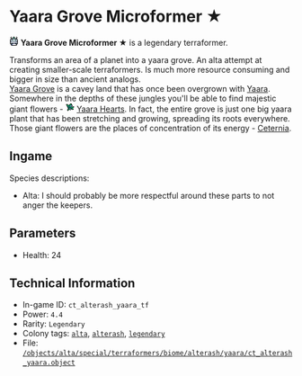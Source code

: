 # Yaara Grove Microformer ★

<img src="https://raw.githubusercontent.com/Ceterai/Enternia/main/objects/alta/special/terraformers/biome/alterash/yaara/icon.png" alt="Yaara Grove Microformer ★ icon" loading="lazy" height="16px" width="auto" /> **Yaara Grove Microformer ★** is a legendary terraformer.

Transforms an area of a planet into a yaara grove. An alta attempt at creating smaller-scale terraformers. Is much more resource consuming and bigger in size than ancient analogs.  
[Yaara Grove](https://ceterai.github.io/MyEnternia/Wiki/YaaraGrove) is a cavey land that has once been overgrown with [Yaara](https://ceterai.github.io/MyEnternia/Wiki/Tags/Yaara).  
Somewhere in the depths of these jungles you'll be able to find majestic giant flowers - <img src="https://raw.githubusercontent.com/Ceterai/Enternia/main/objects/biome/alterash/yaara/ct_yaara_heart/icon.png" alt="Yaara Heart icon" loading="lazy" height="16px" width="auto" /> [Yaara Hearts](https://ceterai.github.io/MyEnternia/Wiki/YaaraHeart). In fact, the entire grove is just one big yaara plant that has been stretching and growing, spreading its roots everywhere. Those giant flowers are the places of concentration of its energy - [Ceternia](https://ceterai.github.io/MyEnternia/Wiki/Tags/Ceternia).

## Ingame

Species descriptions:

- Alta: I should probably be more respectful around these parts to not anger the keepers.

## Parameters

- Health: 24

## Technical Information

- In-game ID: `ct_alterash_yaara_tf`
- Power: `4.4`
- Rarity: `Legendary`
- Colony tags: [`alta`](https://ceterai.github.io/MyEnternia/Wiki/Tags/Alta), [`alterash`](https://ceterai.github.io/MyEnternia/Wiki/Tags/Alterash), [`legendary`](https://ceterai.github.io/MyEnternia/Wiki/Tags/Legendary)
- File: [`/objects/alta/special/terraformers/biome/alterash/yaara/ct_alterash_yaara.object`](https://github.com/Ceterai/Enternia/blob/main/objects/alta/special/terraformers/biome/alterash/yaara/ct_alterash_yaara.object)
